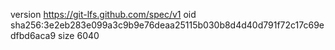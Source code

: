 version https://git-lfs.github.com/spec/v1
oid sha256:3e2eb283e099a3c9b9e76deaa25115b030b8d4d40d791f72c17c69edfbd6aca9
size 6040
